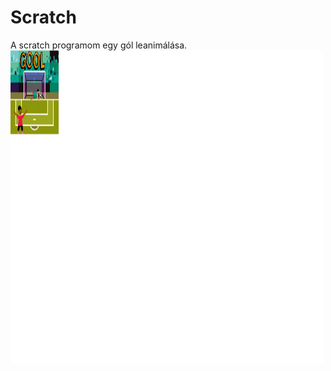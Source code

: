 # Scratch
A scratch programom egy gól leanimálása.
<img src="gol.png" alt="futas kozben" width="500" height="500">


